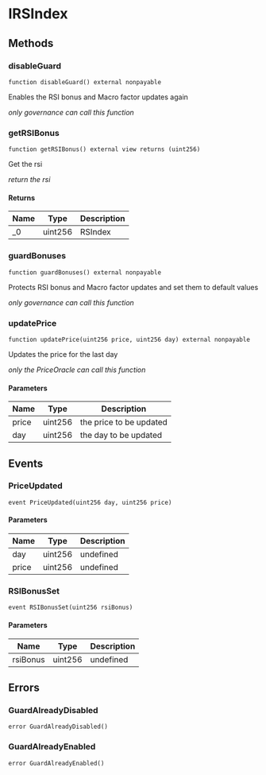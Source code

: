 # IRSIndex









## Methods

### disableGuard

```solidity
function disableGuard() external nonpayable
```

Enables the RSI bonus and Macro factor updates again

*only governance can call this function*


### getRSIBonus

```solidity
function getRSIBonus() external view returns (uint256)
```

Get the rsi

*return the rsi*


#### Returns

| Name | Type | Description |
|---|---|---|
| _0 | uint256 | RSIndex |

### guardBonuses

```solidity
function guardBonuses() external nonpayable
```

Protects RSI bonus and Macro factor updates and set them to default values

*only governance can call this function*


### updatePrice

```solidity
function updatePrice(uint256 price, uint256 day) external nonpayable
```

Updates the price for the last day

*only the PriceOracle can call this function*

#### Parameters

| Name | Type | Description |
|---|---|---|
| price | uint256 | the price to be updated |
| day | uint256 | the day to be updated |



## Events

### PriceUpdated

```solidity
event PriceUpdated(uint256 day, uint256 price)
```





#### Parameters

| Name | Type | Description |
|---|---|---|
| day  | uint256 | undefined |
| price  | uint256 | undefined |

### RSIBonusSet

```solidity
event RSIBonusSet(uint256 rsiBonus)
```





#### Parameters

| Name | Type | Description |
|---|---|---|
| rsiBonus  | uint256 | undefined |



## Errors

### GuardAlreadyDisabled

```solidity
error GuardAlreadyDisabled()
```






### GuardAlreadyEnabled

```solidity
error GuardAlreadyEnabled()
```








